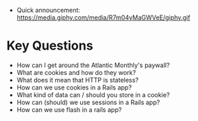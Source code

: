 * Quick announcement: 
  https://media.giphy.com/media/R7m04yMaGWVeE/giphy.gif

# Key Questions
* How can I get around the Atlantic Monthly's paywall?
* What are cookies and how do they work?
* What does it mean that HTTP is stateless?
* How can we use cookies in a Rails app?
* What kind of data can / should you store in a cookie?
* How can (should) we use sessions in a Rails app?
* How can we use flash in a rails app?